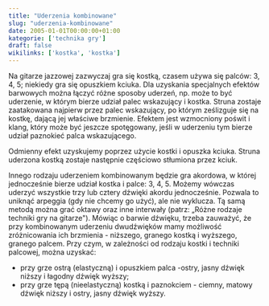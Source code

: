 ```yaml
---
title: "Uderzenia kombinowane"
slug: "uderzenia-kombinowane"
date: 2005-01-01T00:00:00+01:00
kategorie: ['technika gry']
draft: false
wikilinks: ['kostka', 'kostka']
---
```

Na gitarze jazzowej zazwyczaj gra się kostką, czasem używa się palców:
3, 4, 5; niekiedy gra się opuszkiem kciuka. Dla uzyskania specjalnych
efektów barwowych można łączyć różne sposoby uderzeń, np. może to być
uderzenie, w którym bierze udział palec wskazujący i
kostka<!-- link nie odnosił się do niczego -->. Struna zostaje zaatakowana najpierw przez
palec wskazujący, po którym ześlizguje się na kostkę, dającą jej
właściwe brzmienie. Efektem jest wzmocniony poświt i klang, który może
być jeszcze spotęgowany, jeśli w uderzeniu tym bierze udział paznokieć
palca wskazującego.

Odmienny efekt uzyskujemy poprzez użycie kostki<!-- link nie odnosił się do niczego --> i
opuszka kciuka. Struna uderzona kostką zostaje następnie częściowo
stłumiona przez kciuk.

Innego rodzaju uderzeniem kombinowanym będzie gra akordowa, w której
jednocześnie bierze udział kostka i palce: 3, 4, 5. Możemy wówczas
uderzyć wszystkie trzy lub cztery dźwięki akordu jednocześnie. Pozwala
to uniknąć arpeggia (gdy nie chcemy go użyć), ale nie wyklucza. Tą samą
metodą można grać oktawy oraz inne interwały (patrz: „Różne rodzaje
techniki gry na gitarze"). Mówiąc o barwie dźwięku, trzeba zauważyć, że
przy kombinowanym uderzeniu dwudźwięków mamy możliwość zróżnicowania ich
brzmienia - niższego, granego kostką i wyższego, granego palcem. Przy
czym, w zależności od rodzaju kostki i techniki palcowej, można uzyskać:

  - przy grze ostrą (elastyczną) i opuszkiem palca -ostry, jasny dźwięk
    niższy i łagodny dźwięk wyższy;
  - przy grze tępą (nieelastyczną) kostką i paznokciem - ciemny, matowy
    dźwięk niższy i ostry, jasny dźwięk wyższy.


